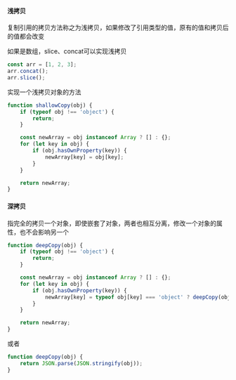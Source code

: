 #### 浅拷贝

复制引用的拷贝方法称之为浅拷贝，如果修改了引用类型的值，原有的值和拷贝后的值都会改变

如果是数组，slice、concat可以实现浅拷贝

```js
const arr = [1, 2, 3];
arr.concat();
arr.slice();
```

实现一个浅拷贝对象的方法

```js
function shallowCopy(obj) {
    if (typeof obj !== 'object') {
        return;
    }

    const newArray = obj instanceof Array ? [] : {};
    for (let key in obj) {
        if (obj.hasOwnProperty(key)) {
            newArray[key] = obj[key];
        }
    }

    return newArray;
}
```

#### 深拷贝

指完全的拷贝一个对象，即使嵌套了对象，两者也相互分离，修改一个对象的属性，也不会影响另一个

```js
function deepCopy(obj) {
    if (typeof obj !== 'object') {
        return;
    }

    const newArray = obj instanceof Array ? [] : {};
    for (let key in obj) {
        if (obj.hasOwnProperty(key)) {
            newArray[key] = typeof obj[key] === 'object' ? deepCopy(obj[key]) : obj[key];
        }
    }

    return newArray;
}
```

或者

```js
function deepCopy(obj) {
    return JSON.parse(JSON.stringify(obj));
}
```